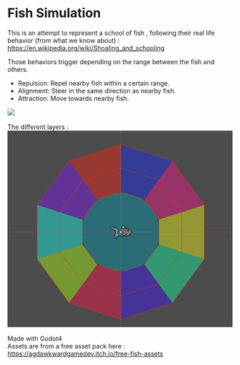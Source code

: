 # Fish Simulation

This is an attempt to represent a school of fish , following their real life behavior (from what we know about) :  
https://en.wikipedia.org/wiki/Shoaling_and_schooling  

Those behaviors trigger depending on the range between the fish and others.

- Repulsion: Repel nearby fish within a certain range.
- Alignment: Steer in the same direction as nearby fish.
- Attraction: Move towards nearby fish.

![](./fishy_fishy.gif)



The different layers :  
![](./fish_collision_shapes.png)


Made with Godot4  
Assets are from a free asset pack here : https://agdawkwardgamedev.itch.io/free-fish-assets
